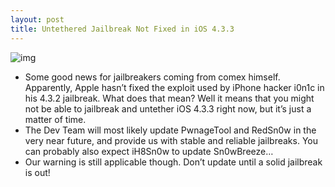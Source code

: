 ```yaml
---
layout: post
title: Untethered Jailbreak Not Fixed in iOS 4.3.3
---
```

![img](http://media.idownloadblog.com/wp-content/uploads/2011/05/Comex-i0n1c-4.3.3.png)
* Some good news for jailbreakers coming from comex himself. Apparently, Apple hasn’t fixed the exploit used by iPhone hacker i0n1c in his 4.3.2 jailbreak. What does that mean? Well it means that you might not be able to jailbreak and untether iOS 4.3.3 right now, but it’s just a matter of time.
* The Dev Team will most likely update PwnageTool and RedSn0w in the very near future, and provide us with stable and reliable jailbreaks. You can probably also expect iH8Sn0w to update Sn0wBreeze…
* Our warning is still applicable though. Don’t update until a solid jailbreak is out!

